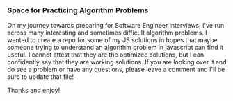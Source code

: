### Space for Practicing Algorithm Problems
On my journey towards preparing for Software Engineer interviews, I've run across many interesting and sometimes difficult algorithm problems. I wanted to create a repo for some of my JS solutions in hopes that maybe someone trying to understand an algorithm problem in javascript can find it useful. I cannot attest that they are the optimized solutions, but I can confidently say that they are working solutions. If you are looking over it and do see a problem or have any questions, please leave a comment and I'll be sure to update that file!

Thanks and enjoy!
